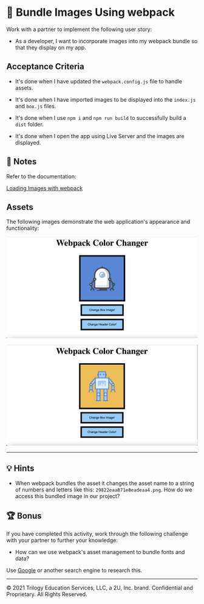 # 📖 Bundle Images Using webpack

Work with a partner to implement the following user story:

* As a developer, I want to incorporate images into my webpack bundle so that they display on my app.

## Acceptance Criteria

* It's done when I have updated the `webpack.config.js` file to handle assets.

* It's done when I have imported images to be displayed into the `index.js` and `box.js` files.

* It's done when I use `npm i` and `npm run build` to successfully build a `dist` folder.

* It's done when I open the app using Live Server and the images are displayed. 


## 📝 Notes

Refer to the documentation: 

[Loading Images with webpack](https://webpack.js.org/guides/asset-management/#loading-images)

## Assets

The following images demonstrate the web application's appearance and functionality:

![Screenshot showing app displaying blue robot](./assets/displaying-blue-robot.png)

![Screenshot showing app displaying yellow robot](./assets/displaying-yellow-robot.png)

---

## 💡 Hints

* When webpack bundles the asset it changes the asset name to a string of numbers and letters like this: `29822eaa871e8eadeaa4.png`. How do we access this bundled image in our project? 

## 🏆 Bonus

If you have completed this activity, work through the following challenge with your partner to further your knowledge:

* How can we use webpack's asset management to bundle fonts and data? 

Use [Google](https://www.google.com) or another search engine to research this.

---
© 2021 Trilogy Education Services, LLC, a 2U, Inc. brand. Confidential and Proprietary. All Rights Reserved.

